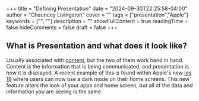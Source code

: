 +++
title = "Defining Presentation"
date = "2024-09-30T22:25:58-04:00"
author = "Chauncey Livingston"
cover = ""
tags = ["presentation","Apple"]
keywords = ["", ""]
description = ""
showFullContent = true
readingTime = false
hideComments = false
draft = false
+++
## What is Presentation and what does it look like?
Usually associated with [content](https://ict302fall24.netlify.app/posts/content_livingston_chauncey/), but the two of them work hand in hand. Content is the information that is being communicated, and presentation is how it is displayed. A recent example of this is found within Apple's new [ios 18](https://medium.com/@GuillemBruix/design-your-dark-and-tinted-versions-of-your-app-icon-for-ios-18-827444a31851) where users can now use a dark mode on their home screens. This new feature alters the look of your apps and home screen, but all of the data and information you are seeing is the same.